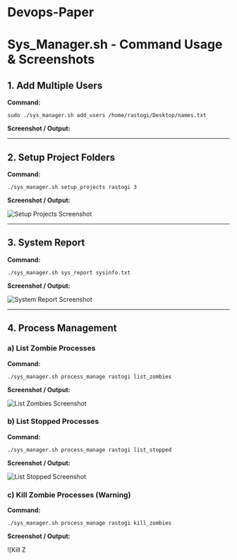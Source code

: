 # Devops-Paper

# Sys_Manager.sh - Command Usage & Screenshots

## 1. Add Multiple Users

**Command:**
```
sudo ./sys_manager.sh add_users /home/rastogi/Desktop/names.txt
```

**Screenshot / Output:**


---

## 2. Setup Project Folders

**Command:**
```
./sys_manager.sh setup_projects rastogi 3
```

**Screenshot / Output:**

![Setup Projects Screenshot](YOUR_IMAGE_PATH_HERE)

---

## 3. System Report

**Command:**
```
./sys_manager.sh sys_report sysinfo.txt
```

**Screenshot / Output:**

![System Report Screenshot](YOUR_IMAGE_PATH_HERE)

---

## 4. Process Management

### a) List Zombie Processes

**Command:**
```
./sys_manager.sh process_manage rastogi list_zombies
```

**Screenshot / Output:**

![List Zombies Screenshot](YOUR_IMAGE_PATH_HERE)

### b) List Stopped Processes

**Command:**
```
./sys_manager.sh process_manage rastogi list_stopped
```

**Screenshot / Output:**

![List Stopped Screenshot](YOUR_IMAGE_PATH_HERE)

### c) Kill Zombie Processes (Warning)

**Command:**
```
./sys_manager.sh process_manage rastogi kill_zombies
```

**Screenshot / Output:**

![Kill Z
